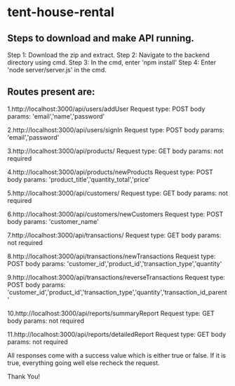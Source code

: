 # tent-house-rental

Steps to download and make API running.
--------------------------------------
Step 1: Download the zip and extract.
Step 2: Navigate to the backend directory using cmd.
Step 3: In the cmd, enter 'npm install'
Step 4: Enter 'node server/server.js' in the cmd.

Routes present are:
-----------------
  1.http://localhost:3000/api/users/addUser
    Request type: POST
      body params: 'email','name','password'
      
  2.http://localhost:3000/api/users/signIn
    Request type: POST
      body params: 'email','password'
      
  3.http://localhost:3000/api/products/
    Request type: GET
      body params: not required
      
  4.http://localhost:3000/api/products/newProducts
    Request type: POST
      body params: 'product_title','quantity_total','price'
      
  5.http://localhost:3000/api/customers/
    Request type: GET
      body params: not required
      
  6.http://localhost:3000/api/customers/newCustomers
    Request type: POST
      body params: 'customer_name'
      
  7.http://localhost:3000/api/transactions/
    Request type: GET
      body params: not required
      
  8.http://localhost:3000/api/transactions/newTransactions
    Request type: POST
      body params: 'customer_id','product_id','transaction_type','quantity'
      
  9.http://localhost:3000/api/transactions/reverseTransactions
    Request type: POST
      body params: 'customer_id','product_id','transaction_type','quantity','transaction_id_parent'
      
  10.http://localhost:3000/api/reports/summaryReport
    Request type: GET
      body params: not required
      
  11.http://localhost:3000/api/reports/detailedReport
    Request type: GET
      body params: not required
      
 All responses come with a success value which is either true or false. If it is true, everything going well else recheck the request.
 
 Thank You!
